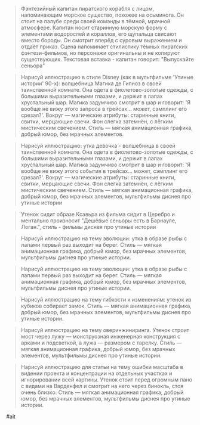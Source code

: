 > Фэнтезийный капитан пиратского корабля с лицом, напоминающим морское существо, похожее на осьминога. Он стоит на палубе среди своей команды в тёмной, мрачной атмосфере. Капитан носит старинную морскую форму с элементами водорослей и кораллов, его щупальца свисают вместо бороды. Он смотрит вперёд с суровым выражением и отдаёт приказ. Сцена напоминает стилистику тёмных пиратских фэнтези-фильмов, но персонажи оригинальны и не копируют существующих. Текстовая вставка - капитан говорит: "Выпускайте сеньора"

> Нарисуй иллюстрацию в стиле Disney (как в мультфильме 'Утиные истории' 90-х): волшебница Магика де Гипноз в своей таинственной комнате. Она одета в фиолетово-золотые одежды, с большими выразительными глазами, и держит в лапах хрустальный шар. Магика задумчиво смотрит в шар и говорит: 'Я вообще не вижу этого запроса в трейсах… может, сэмплинг его срезал?'. Вокруг — магические атрибуты: старинные книги, свитки, мерцающие свечи. Фон слегка затемнён, с лёгким мистическим свечением. Стиль — мягкая анимационная графика, добрый юмор, без мрачных элементов.

> Нарисуй иллюстрацию: утка девочка - волшебница в своей таинственной комнате. Она одета в фиолетово-золотые одежды, с большими выразительными глазами, и держит в лапах хрустальный шар. Магика задумчиво смотрит в шар и говорит: 'Я вообще не вижу этого события в трейсах… может, сэмплинг его срезал?'. Вокруг — магические атрибуты: старинные книги, свитки, мерцающие свечи. Фон слегка затемнён, с лёгким мистическим свечением. Стиль — мягкая анимационная графика, добрый юмор, без мрачных элементов, мультфильмы диснея про утиные истории

> Утенок сидит образе Ксавьра из фильма сидит в Церебро и ментально произносит "Дешёвые сеньоры есть в Барнауле, Логан.", стиль - фильмы диснея про утиные истории

> Нарисуй иллюстрацию на тему эволюции: утка в образе рыбы с лапами первый раз выходит на берег. Стиль — мягкая анимационная графика, добрый юмор, без мрачных элементов, мультфильмы диснея про утиные истории.

> Нарисуй иллюстрацию на тему эволюции: утка в образе рыбы с лапами первый раз выходит на берег. Стиль — мягкая анимационная графика, добрый юмор, без мрачных элементов, мультфильмы диснея про утиные истории.

> Нарисуй иллюстрацию на тему гибкости к изменениям: утенок из кубиков собирает замок. Стиль — мягкая анимационная графика, добрый юмор, без мрачных элементов, мультфильмы диснея про утиные истории.

> Нарисуй иллюстрацию на тему оверинжиниринга. Утенок строит мост через лужу — монструозная инженерная конструкция с арками и подсветкой, а лужа — размером с тарелку. Стиль — мягкая анимационная графика, добрый юмор, без мрачных элементов, мультфильмы диснея про утиные истории.

> Нарисуй иллюстрацию для статьи на тему ошибки масштаба в видении проекта и концентрации на отдельных участках и игнорировании всей картины. Утенок стоит перед огромным пано с видами на Варденфел и смотрит на него через бинокль, стоя очень близко. Стиль — мягкая анимационная графика, добрый юмор, без мрачных элементов, мультфильмы диснея про утиные истории. 

#ait